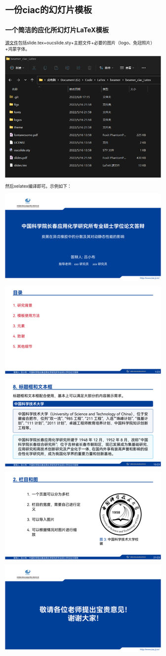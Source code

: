 # 一份ciac的幻灯片模板


## 一个简洁的应化所幻灯片LaTeX模板

[源文件](https://github.com/Masterlvov/ciac_beamer)包括slide.tex+oucslide.sty+主题文件+必要的图片（logo、免冠照片）+鸿蒙字体。

![image-beamer](文件包含.png)

然后xelatex编译即可。示例如下：

![image-beamer0](微信图片_20220608213818.png)

![image-beamer1](微信图片_20220608213819.png)

![image-beamer2](微信图片_20220608213820.png)

![image-beamer3](微信图片_20220608213821.png)

![image-beamer4](微信图片_20220608213822.png)



<!--more-->


